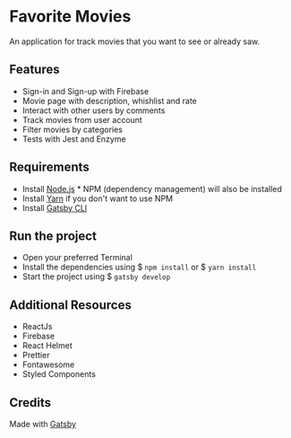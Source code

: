 # Favorite Movies

An application for track movies that you want to see or already saw.

## Features
  - Sign-in and Sign-up with Firebase
  - Movie page with description, whishlist and rate
  - Interact with other users by comments
  - Track movies from user account
  - Filter movies by categories
  - Tests with Jest and Enzyme

## Requirements

- Install [Node.js](https://nodejs.org) * NPM (dependency management) will also be installed
- Install [Yarn](https://yarnpkg.com/lang/en/docs/install/) if you don't want to use NPM
- Install [Gatsby CLI](https://github.com/gatsbyjs/gatsby/)

## Run the project

- Open your preferred Terminal
- Install the dependencies using $ ```npm install``` or $ ```yarn install```
- Start the project using $ ```gatsby develop```

## Additional Resources
- ReactJs
- Firebase
- React Helmet
- Prettier
- Fontawesome
- Styled Components

## Credits

Made with [Gatsby](https://github.com/gatsbyjs/gatsby/)

